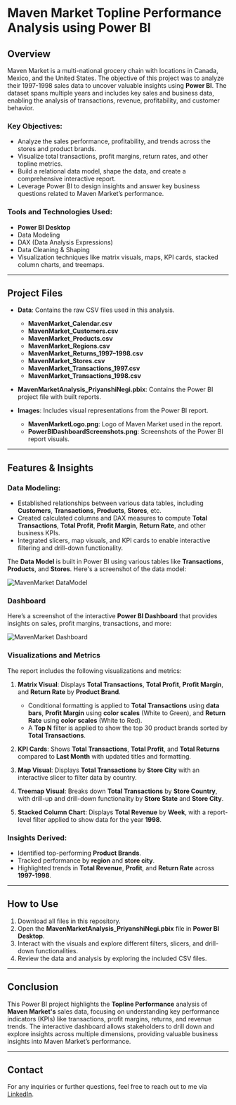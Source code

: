 # Maven Market Topline Performance Analysis using Power BI

## Overview
Maven Market is a multi-national grocery chain with locations in Canada, Mexico, and the United States. The objective of this project was to analyze their 1997-1998 sales data to uncover valuable insights using **Power BI**. The dataset spans multiple years and includes key sales and business data, enabling the analysis of transactions, revenue, profitability, and customer behavior.

### Key Objectives:
- Analyze the sales performance, profitability, and trends across the stores and product brands.
- Visualize total transactions, profit margins, return rates, and other topline metrics.
- Build a relational data model, shape the data, and create a comprehensive interactive report.
- Leverage Power BI to design insights and answer key business questions related to Maven Market’s performance.

### Tools and Technologies Used:
- **Power BI Desktop**
- Data Modeling
- DAX (Data Analysis Expressions)
- Data Cleaning & Shaping
- Visualization techniques like matrix visuals, maps, KPI cards, stacked column charts, and treemaps.

---

## Project Files

- **Data**: Contains the raw CSV files used in this analysis.
    - **MavenMarket_Calendar.csv**
    - **MavenMarket_Customers.csv**
    - **MavenMarket_Products.csv**
    - **MavenMarket_Regions.csv**
    - **MavenMarket_Returns_1997–1998.csv**
    - **MavenMarket_Stores.csv**
    - **MavenMarket_Transactions_1997.csv**
    - **MavenMarket_Transactions_1998.csv**

- **MavenMarketAnalysis_PriyanshiNegi.pbix**: Contains the Power BI project file with built reports.

- **Images**: Includes visual representations from the Power BI report.
    - **MavenMarketLogo.png**: Logo of Maven Market used in the report.
    - **PowerBIDashboardScreenshots.png**: Screenshots of the Power BI report visuals.

---

## Features & Insights

### Data Modeling:
- Established relationships between various data tables, including **Customers**, **Transactions**, **Products**, **Stores**, etc.
- Created calculated columns and DAX measures to compute **Total Transactions**, **Total Profit**, **Profit Margin**, **Return Rate**, and other business KPIs.
- Integrated slicers, map visuals, and KPI cards to enable interactive filtering and drill-down functionality.

The **Data Model** is built in Power BI using various tables like **Transactions**, **Products**, and **Stores**. Here's a screenshot of the data model:

![MavenMarket DataModel](https://github.com/user-attachments/assets/91f76060-d747-4519-b7bd-f1e472e78cd5)

### Dashboard

Here’s a screenshot of the interactive **Power BI Dashboard** that provides insights on sales, profit margins, transactions, and more:

![MavenMarket Dashboard](https://github.com/user-attachments/assets/10a0119d-443b-4048-8d56-a96d5346cf20)

### Visualizations and Metrics
The report includes the following visualizations and metrics:

1. **Matrix Visual**: Displays **Total Transactions**, **Total Profit**, **Profit Margin**, and **Return Rate** by **Product Brand**.
   - Conditional formatting is applied to **Total Transactions** using **data bars**, **Profit Margin** using **color scales** (White to Green), and **Return Rate** using **color scales** (White to Red).
   - A **Top N** filter is applied to show the top 30 product brands sorted by **Total Transactions**.

2. **KPI Cards**: Shows **Total Transactions**, **Total Profit**, and **Total Returns** compared to **Last Month** with updated titles and formatting.

3. **Map Visual**: Displays **Total Transactions** by **Store City** with an interactive slicer to filter data by country.

4. **Treemap Visual**: Breaks down **Total Transactions** by **Store Country**, with drill-up and drill-down functionality by **Store State** and **Store City**.

5. **Stacked Column Chart**: Displays **Total Revenue** by **Week**, with a report-level filter applied to show data for the year **1998**.

### Insights Derived:
- Identified top-performing **Product Brands**.
- Tracked performance by **region** and **store city**.
- Highlighted trends in **Total Revenue**, **Profit**, and **Return Rate** across **1997-1998**.

---

## How to Use

1. Download all files in this repository.
2. Open the **MavenMarketAnalysis_PriyanshiNegi.pbix** file in **Power BI Desktop**.
3. Interact with the visuals and explore different filters, slicers, and drill-down functionalities.
4. Review the data and analysis by exploring the included CSV files.

---


## Conclusion

This Power BI project highlights the **Topline Performance** analysis of **Maven Market's** sales data, focusing on understanding key performance indicators (KPIs) like transactions, profit margins, returns, and revenue trends. The interactive dashboard allows stakeholders to drill down and explore insights across multiple dimensions, providing valuable business insights into Maven Market’s performance.

---


## Contact

For any inquiries or further questions, feel free to reach out to me via [LinkedIn](https://www.linkedin.com/in/priyanshinegi01).
